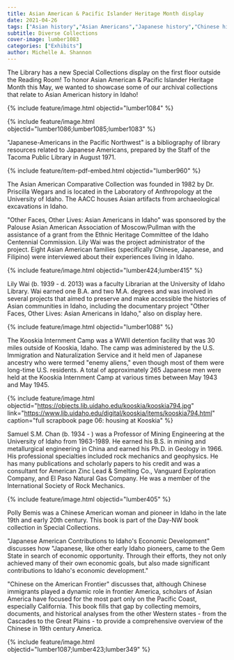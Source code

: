 ```yaml
---
title: Asian American & Pacific Islander Heritage Month display
date: 2021-04-26
tags: ["Asian history","Asian Americans","Japanese history","Chinese history","Filipino history","exhibits","diversity"]
subtitle: Diverse Collections
cover-image: lumber1083
categories: ["Exhibits"]
author: Michelle A. Shannon
---
```


The Library has a new Special Collections display on the first floor outside the Reading Room! To honor Asian American & Pacific Islander Heritage Month this May, we wanted to showcase some of our archival collections that relate to Asian American history in Idaho!

{% include feature/image.html objectid="lumber1084" %}

{% include feature/image.html objectid="lumber1086;lumber1085;lumber1083" %}

"Japanese-Americans in the Pacific Northwest" is a bibliography of library resources related to Japanese Americans, prepared by the Staff of the Tacoma Public Library in August 1971.

{% include feature/item-pdf-embed.html objectid="lumber960" %}

The Asian American Comparative Collection was founded in 1982 by Dr. Priscilla Wegars and is located in the Laboratory of Anthropology at the University of Idaho. The AACC houses Asian artifacts from archaeological excavations in Idaho. 

"Other Faces, Other Lives: Asian Americans in Idaho" was sponsored by the Palouse Asian American Association of Moscow/Pullman with the assistance of a grant from the Ethnic Heritage Committee of the Idaho Centennial Commission. Lily Wai was the project administrator of the project. Eight Asian American families (specifically Chinese, Japanese, and Filipino) were interviewed about their experiences living in Idaho.

{% include feature/image.html objectid="lumber424;lumber415" %}

Lily Wai (b. 1939 - d. 2013) was a faculty Librarian at the University of Idaho Library. Wai earned one B.A. and two M.A. degrees and was involved in several projects that aimed to preserve and make accessible the histories of Asian communities in Idaho, including the documentary project "Other Faces, Other Lives: Asian Americans in Idaho," also on display here. 

{% include feature/image.html objectid="lumber1088" %}

The Kooskia Internment Camp was a WWII detention facility that was 30 miles outside of Kooskia, Idaho. The camp was administered by the U.S. Immigration and Naturalization Service and it held men of Japanese ancestry who were termed "enemy aliens," even though most of them were long-time U.S. residents. A total of approximately 265 Japanese men were held at the Kooskia Internment Camp at various times between May 1943 and May 1945. 

{% include feature/image.html objectid="https://objects.lib.uidaho.edu/kooskia/kooskia794.jpg" link="https://www.lib.uidaho.edu/digital/kooskia/items/kooskia794.html" caption="full scrapbook page 06: housing at Kooskia" %}

Samuel S.M. Chan (b. 1934 - ) was a Professor of Mining Engineering at the University of Idaho from 1963-1989. He earned his B.S. in mining and metallurgical engineering in China and earned his Ph.D. in Geology in 1966. His professional specialties included rock mechanics and geophysics. He has many publications and scholarly papers to his credit and was a consultant for American Zinc Lead & Smelting Co., Vanguard Exploration Company, and El Paso Natural Gas Company. He was a member of the International Society of Rock Mechanics.

{% include feature/image.html objectid="lumber405" %}

Polly Bemis was a Chinese American woman and pioneer in Idaho in the late 19th and early 20th century. This book is part of the Day-NW book collection in Special Collections. 

"Japanese American Contributions to Idaho's Economic Development" discusses how "Japanese, like other early Idaho pioneers, came to the Gem State in search of economic opportunity. Through their efforts, they not only achieved many of their own economic goals, but also made significant contributions to Idaho's economic development."

"Chinese on the American Frontier" discusses that, although Chinese immigrants played a dynamic role in frontier America, scholars of Asian America have focused for the most part only on the Pacific Coast, especially California. This book fills that gap by collecting memoirs, documents, and historical analyses from the other Western states - from the Cascades to the Great Plains - to provide a comprehensive overview of the Chinese in 19th century America.

{% include feature/image.html objectid="lumber1087;lumber423;lumber349" %}